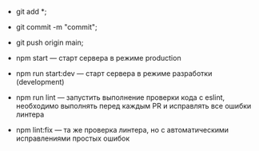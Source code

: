 * git add *;
* git commit -m "commit";
* git push origin main;

* npm start — старт сервера в режиме production
* npm run start:dev — старт сервера в режиме разработки (development)
* npm run lint — запустить выполнение проверки кода с eslint, необходимо выполнять перед каждым PR и исправлять все ошибки линтера
* npm lint:fix — та же проверка линтера, но с автоматическими исправлениями простых ошибок